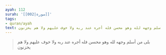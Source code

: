 ```yaml
---
ayah: 112
surah: '[[002|سورة]]'
tags:
- quran/ayah
text: بلى من أسلم وجهه لله وهو محسن فله أجره عند ربه ولا خوف عليهم ولا هم يحزنون
---
```

> بلى من أسلم وجهه لله وهو محسن فله أجره عند ربه ولا خوف عليهم ولا هم يحزنون

